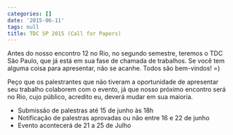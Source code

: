 ```yaml
---
categories: []
date: '2015-06-11'
tags: null
title: TDC SP 2015 (Call for Papers)
---
```


Antes do nosso encontro 12 no Rio, no segundo semestre, teremos o TDC São Paulo, que já está em sua fase de chamada de trabalhos. Se você tem alguma coisa para apresentar, não se acanhe. Todos são bem-vindos! =)

Peço que os palestrantes que não tiveram a oportunidade de apresentar seu trabalho colaborem com o evento, já que nosso próximo encontro será no Rio, cujo público, acredito eu, deverá mudar em sua maioria.

 - Submissão de palestras até 15 de junho às 18h
 - Notificação de palestras aprovadas ou não entre 16 e 22 de junho
 - Evento acontecerá de 21 a 25 de Julho

